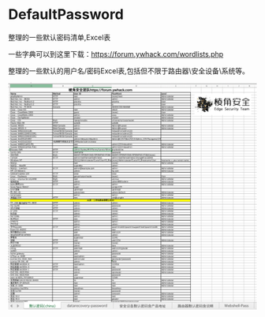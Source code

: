 # DefaultPassword
整理的一些默认密码清单,Excel表

一些字典可以到这里下载：https://forum.ywhack.com/wordlists.php

整理的一些默认的用户名/密码Excel表,包括但不限于路由器\安全设备\系统等。

![pass](images/pass.png)
